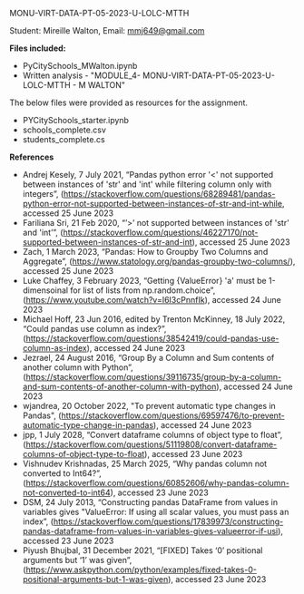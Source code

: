 MONU-VIRT-DATA-PT-05-2023-U-LOLC-MTTH

Student: Mireille Walton, Email: mmj649@gmail.com

**Files included:**

- PyCitySchools_MWalton.ipynb
- Written analysis - "MODULE_4- MONU-VIRT-DATA-PT-05-2023-U-LOLC-MTTH - M WALTON"

The below files were provided as resources for the assignment. 
- PYCitySchools_starter.ipynb
- schools_complete.csv
- students_complete.cs

**References**

- Andrej Kesely, 7 July 2021, “Pandas python error '<' not supported between instances of 'str' and 'int' while filtering column only with integers”, (https://stackoverflow.com/questions/68289481/pandas-python-error-not-supported-between-instances-of-str-and-int-while, accessed 25 June 2023
- Fariliana Sri, 21 Feb 2020, “’>’ not supported between instances of 'str' and 'int’”, (https://stackoverflow.com/questions/46227170/not-supported-between-instances-of-str-and-int), accessed 25 June 2023
- Zach, 1 March 2023, “Pandas: How to Groupby Two Columns and Aggregate”, (https://www.statology.org/pandas-groupby-two-columns/), accessed 25 June 2023
- Luke Chaffey, 3 February 2023, “Getting {ValueError} 'a' must be 1-dimensoinal for list of lists from np.random.choice”, (https://www.youtube.com/watch?v=I6I3cPnnfIk), accessed 24 June 2023
- Michael Hoff, 23 Jun 2016, edited by Trenton McKinney, 18 July 2022, “Could pandas use column as index?”, (https://stackoverflow.com/questions/38542419/could-pandas-use-column-as-index), accessed 24 June 2023
- Jezrael, 24 August 2016, “Group By a Column and Sum contents of another column with Python”, (https://stackoverflow.com/questions/39116735/group-by-a-column-and-sum-contents-of-another-column-with-python), accessed 24 June 2023
- wjandrea, 20 October 2022, "To prevent automatic type changes in Pandas", (https://stackoverflow.com/questions/69597476/to-prevent-automatic-type-change-in-pandas), accessed 24 June 2023
- jpp, 1 July 2028, “Convert dataframe columns of object type to float”, (https://stackoverflow.com/questions/51119808/convert-dataframe-columns-of-object-type-to-float), accessed 23 June 2023
- Vishnudev Krishnadas, 25 March 2025, “Why pandas column not converted to Int64?”, (https://stackoverflow.com/questions/60852606/why-pandas-column-not-converted-to-int64), accessed 23 June 2023
- DSM, 24 July 2013, “Constructing pandas DataFrame from values in variables gives "ValueError: If using all scalar values, you must pass an index”, (https://stackoverflow.com/questions/17839973/constructing-pandas-dataframe-from-values-in-variables-gives-valueerror-if-usi), accessed 23 June 2023
- Piyush Bhujbal, 31 December 2021, “[FIXED] Takes ‘0’ positional arguments but ‘1’ was given”, (https://www.askpython.com/python/examples/fixed-takes-0-positional-arguments-but-1-was-given), accessed 23 June 2023
